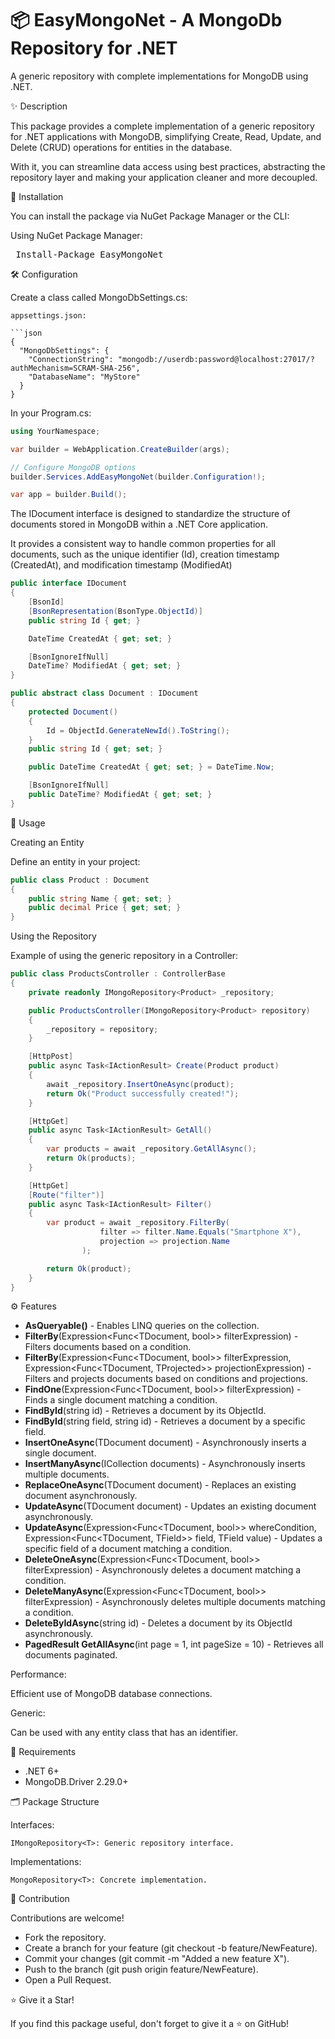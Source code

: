 
# 📦 EasyMongoNet - A MongoDb Repository for .NET

A generic repository with complete implementations for MongoDB using .NET.

✨ Description

This package provides a complete implementation of a generic repository for .NET applications with MongoDB, simplifying Create, Read, Update, and Delete (CRUD) operations for entities in the database.

With it, you can streamline data access using best practices, abstracting the repository layer and making your application cleaner and more decoupled.

🚀 Installation

You can install the package via NuGet Package Manager or the CLI:

Using NuGet Package Manager:
<pre> Install-Package EasyMongoNet </pre>

🛠️ Configuration

Create a class called MongoDbSettings.cs:

```
appsettings.json:

```json
{
  "MongoDbSettings": {
    "ConnectionString": "mongodb://userdb:password@localhost:27017/?authMechanism=SCRAM-SHA-256",
    "DatabaseName": "MyStore"
  }
}
```

In your Program.cs:

```csharp
using YourNamespace;

var builder = WebApplication.CreateBuilder(args);

// Configure MongoDB options
builder.Services.AddEasyMongoNet(builder.Configuration!);

var app = builder.Build();
```
The IDocument interface is designed to standardize the structure of documents stored in MongoDB within a .NET Core application. 

It provides a consistent way to handle common properties for all documents, such as the unique identifier (Id), creation timestamp (CreatedAt), and modification timestamp (ModifiedAt)

```csharp
public interface IDocument
{
    [BsonId]
    [BsonRepresentation(BsonType.ObjectId)]
    public string Id { get; }

    DateTime CreatedAt { get; set; }

    [BsonIgnoreIfNull]
    DateTime? ModifiedAt { get; set; }
}

public abstract class Document : IDocument
{
    protected Document()
    {
        Id = ObjectId.GenerateNewId().ToString();
    }
    public string Id { get; set; }

    public DateTime CreatedAt { get; set; } = DateTime.Now;

    [BsonIgnoreIfNull]
    public DateTime? ModifiedAt { get; set; }
}
```

🎯 Usage

Creating an Entity

Define an entity in your project:
```csharp
public class Product : Document
{
    public string Name { get; set; }
    public decimal Price { get; set; }
}
```

Using the Repository

Example of using the generic repository in a Controller:

```csharp
public class ProductsController : ControllerBase
{
    private readonly IMongoRepository<Product> _repository;

    public ProductsController(IMongoRepository<Product> repository)
    {
        _repository = repository;
    }

    [HttpPost]
    public async Task<IActionResult> Create(Product product)
    {
        await _repository.InsertOneAsync(product);
        return Ok("Product successfully created!");
    }

    [HttpGet]
    public async Task<IActionResult> GetAll()
    {
        var products = await _repository.GetAllAsync();
        return Ok(products);
    }

    [HttpGet]
    [Route("filter")]
    public async Task<IActionResult> Filter()
    {
        var product = await _repository.FilterBy(
                    filter => filter.Name.Equals("Smartphone X"),
                    projection => projection.Name
                );

        return Ok(product);
    }
}
```

⚙️ Features

* **AsQueryable()** - Enables LINQ queries on the collection.
* **FilterBy**(Expression<Func<TDocument, bool>> filterExpression) - Filters documents based on a condition.
* **FilterBy**<TProjected>(Expression<Func<TDocument, bool>> filterExpression, Expression<Func<TDocument, TProjected>> projectionExpression) - Filters and projects documents based on conditions and projections.
* **FindOne**(Expression<Func<TDocument, bool>> filterExpression) - Finds a single document matching a condition.
* **FindById**(string id) - Retrieves a document by its ObjectId.
* **FindById**(string field, string id) - Retrieves a document by a specific field.
* **InsertOneAsync**(TDocument document) - Asynchronously inserts a single document.
* **InsertManyAsync**(ICollection<TDocument> documents) - Asynchronously inserts multiple documents.
* **ReplaceOneAsync**(TDocument document) - Replaces an existing document asynchronously.
* **UpdateAsync**(TDocument document) - Updates an existing document asynchronously.
* **UpdateAsync**<TField>(Expression<Func<TDocument, bool>> whereCondition, Expression<Func<TDocument, TField>> field, TField value) - Updates a specific field of a document matching a condition.
* **DeleteOneAsync**(Expression<Func<TDocument, bool>> filterExpression) - Asynchronously deletes a document matching a condition.
* **DeleteManyAsync**(Expression<Func<TDocument, bool>> filterExpression) - Asynchronously deletes multiple documents matching a condition.
* **DeleteByIdAsync**(string id) - Deletes a document by its ObjectId asynchronously.
* **PagedResult<TDocument> GetAllAsync**(int page = 1, int pageSize = 10) - Retrieves all documents paginated.

Performance:

Efficient use of MongoDB database connections.

Generic:

Can be used with any entity class that has an identifier.

🧩 Requirements

* .NET 6+
* MongoDB.Driver 2.29.0+

🗂️ Package Structure

Interfaces:

``` IMongoRepository<T>: Generic repository interface. ```

Implementations:

``` MongoRepository<T>: Concrete implementation. ```

🤝 Contribution

Contributions are welcome!

* Fork the repository.
* Create a branch for your feature (git checkout -b feature/NewFeature).
* Commit your changes (git commit -m "Added a new feature X").
* Push to the branch (git push origin feature/NewFeature).
* Open a Pull Request.

⭐ Give it a Star!

If you find this package useful, don't forget to give it a ⭐ on GitHub!
